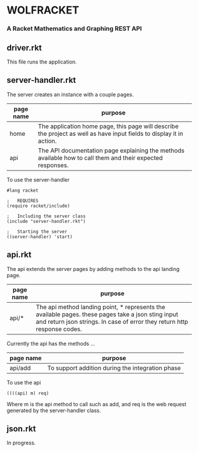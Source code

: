 # WOLFRACKET
### A Racket Mathematics and Graphing REST API

## driver.rkt
This file runs the application.

## server-handler.rkt
The server creates an instance with a couple pages.

| page name | purpose|
|-----------|----------|
| home | The application home page, this page will describe the project as well as have input fields to display it in action.|
| api | The API documentation page explaining the methods available how to call them and their expected responses.|

To use the server-handler

```
#lang racket

;   REQUIRES
(require racket/include)

;   Including the server class
(include "server-handler.rkt")

;   Starting the server
((server-handler) 'start)
```

## api.rkt
The api extends the server pages by adding methods to the api landing page.

| page name | purpose|
|-----------|----------|
|api/*| The api method landing point, * represents the available pages. these pages take a json sting input and return json strings. In case of error they return http response codes. |

Currently the api has the methods ...

| page name | purpose|
|-----------|----------|
| api/add | To support addition during the integration phase |

To use the api

```
((((api) m) req)
```

Where m is the api method to call such as add, and req is the web request
generated by the server-handler class.

## json.rkt
In progress.
